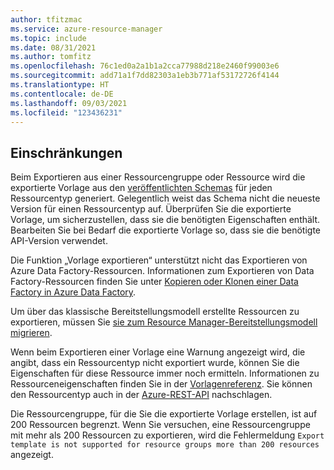 ```yaml
---
author: tfitzmac
ms.service: azure-resource-manager
ms.topic: include
ms.date: 08/31/2021
ms.author: tomfitz
ms.openlocfilehash: 76c1ed0a2a1b1a2cca77988d218e2460f99003e6
ms.sourcegitcommit: add71a1f7dd82303a1eb3b771af53172726f4144
ms.translationtype: HT
ms.contentlocale: de-DE
ms.lasthandoff: 09/03/2021
ms.locfileid: "123436231"
---
```

## <a name="limitations"></a>Einschränkungen

Beim Exportieren aus einer Ressourcengruppe oder Ressource wird die exportierte Vorlage aus den [veröffentlichten Schemas](https://github.com/Azure/azure-resource-manager-schemas/tree/master/schemas) für jeden Ressourcentyp generiert. Gelegentlich weist das Schema nicht die neueste Version für einen Ressourcentyp auf. Überprüfen Sie die exportierte Vorlage, um sicherzustellen, dass sie die benötigten Eigenschaften enthält. Bearbeiten Sie bei Bedarf die exportierte Vorlage so, dass sie die benötigte API-Version verwendet.

Die Funktion „Vorlage exportieren“ unterstützt nicht das Exportieren von Azure Data Factory-Ressourcen. Informationen zum Exportieren von Data Factory-Ressourcen finden Sie unter [Kopieren oder Klonen einer Data Factory in Azure Data Factory](../articles/data-factory/copy-clone-data-factory.md).

Um über das klassische Bereitstellungsmodell erstellte Ressourcen zu exportieren, müssen Sie [sie zum Resource Manager-Bereitstellungsmodell migrieren](../articles/virtual-machines/migration-classic-resource-manager-overview.md).

Wenn beim Exportieren einer Vorlage eine Warnung angezeigt wird, die angibt, dass ein Ressourcentyp nicht exportiert wurde, können Sie die Eigenschaften für diese Ressource immer noch ermitteln. Informationen zu Ressourceneigenschaften finden Sie in der [Vorlagenreferenz](/azure/templates). Sie können den Ressourcentyp auch in der [Azure-REST-API](/rest/api/azure/) nachschlagen.

Die Ressourcengruppe, für die Sie die exportierte Vorlage erstellen, ist auf 200 Ressourcen begrenzt. Wenn Sie versuchen, eine Ressourcengruppe mit mehr als 200 Ressourcen zu exportieren, wird die Fehlermeldung `Export template is not supported for resource groups more than 200 resources` angezeigt.
